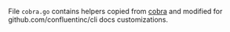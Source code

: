 File `cobra.go` contains helpers copied from
[cobra](https://github.com/spf13/cobra/blob/master/blog/command.go)
and modified for github.com/confluentinc/cli docs customizations.